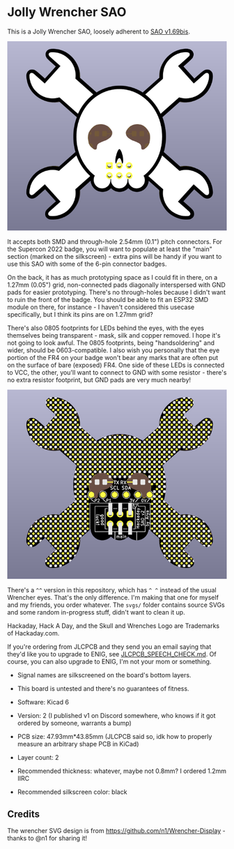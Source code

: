 # Jolly Wrencher SAO

This is a Jolly Wrencher SAO, loosely adherent to [SAO v1.69bis](https://hackaday.com/2019/03/20/introducing-the-shitty-add-on-v1-69bis-standard/).

![front of the SAO](pics/front.png)

It accepts both SMD and through-hole 2.54mm (0.1") pitch connectors.
For the Supercon 2022 badge, you will want to populate at least the "main" section
(marked on the silkscreen) - extra pins will be handy if you want to use this SAO
with some of the 6-pin connector badges.

On the back, it has as much prototyping space as I could fit in there, on a 1.27mm (0.05") grid,
non-connected pads diagonally interspersed with GND pads for easier prototyping.
There's no through-holes because I didn't want to ruin the front of the badge.
You should be able to fit an ESP32 SMD module on there, for instance - I haven't considered this usecase
specifically, but I think its pins are on 1.27mm grid?

There's also 0805 footprints for LEDs behind the eyes, with the eyes themselves
being transparent - mask, silk and copper removed. I hope it's not going to look awful.
The 0805 footprints, being "handsoldering" and wider, should be 0603-compatible.
I also wish you personally that the eye portion of the FR4 on your badge won't bear any
marks that are often put on the surface of bare (exposed) FR4.
One side of these LEDs is connected to VCC, the other, you'll want to connect to GND
with some resistor - there's no extra resistor footprint, but GND pads are very much nearby!

![back of the SAO](pics/back.png)

There's a `^^` version in this repository, which has `^ ^` instead of the usual Wrencher eyes.
That's the only difference. I'm making that one for myself and my friends, you order whatever.
The `svgs/` folder contains source SVGs and some random in-progress stuff, didn't want to clean it up.

Hackaday, Hack A Day, and the Skull and Wrenches Logo are Trademarks of Hackaday.com.

If you're ordering from JLCPCB and they send you an email saying that they'd like you
to upgrade to ENIG, see [JLCPCB_SPEECH_CHECK.md](./JLCPCB_SPEECH_CHECK.md).
Of course, you can also upgrade to ENIG, I'm not your mom or something.

- Signal names are silkscreened on the board's bottom layers.
- This board is untested and there's no guarantees of fitness.

- Software: Kicad 6
- Version: 2 (I published v1 on Discord somewhere, who knows if it got ordered by someone, warrants a bump)
- PCB size: 47.93mm*43.85mm  (JLCPCB said so, idk how to properly measure an arbitrary shape PCB in KiCad)
- Layer count: 2
- Recommended thickness: whatever, maybe not 0.8mm? I ordered 1.2mm IIRC
- Recommended silkscreen color: black

## Credits

The wrencher SVG design is from https://github.com/n1/Wrencher-Display - thanks to @n1 for sharing it!
